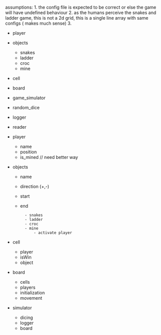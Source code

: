 assumptions:
    1. the config file is expected to be correct or else the game will have undefined behaviour 
    2. as the humans perceive the snakes and ladder game, this is not a 2d grid, this is a single line array with same configs ( makes much sense)
    3. 

- player
- objects 
    - snakes 
    - ladder
    - croc
    - mine
- cell 
- board 
- game_simulator 

- random_dice
- logger 
- reader 


- player
    - name 
    - position 
    - is_mined // need better way 

- objects 
    - name 
    - direction (+,-)
    - start
    - end 

            - snakes 
            - ladder 
            - croc
            - mine 
                - activate player

- cell
    - player
    - isWin
    - object

- board 
    - cells
    - players
    - initialization 
    - movement


- simulator 
    - dicing 
    - logger 
    - board 


    

